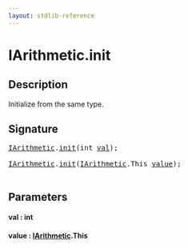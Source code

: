 ```yaml
---
layout: stdlib-reference
---
```


# IArithmetic\.init

## Description

Initialize from the same type.




## Signature 

<pre>
<a href="../interfaces/iarithmetic-01/index.html" class="code_type">IArithmetic</a>.<a href="init.html">init</a>(<span class="code_keyword">int</span> <a href="init.html#decl-val" class="code_param">val</a>);

<a href="../interfaces/iarithmetic-01/index.html" class="code_type">IArithmetic</a>.<a href="init.html">init</a>(<a href="../interfaces/iarithmetic-01/index.html" class="code_type">IArithmetic</a>.<span class="code_keyword">This</span> <a href="init.html#decl-value" class="code_param">value</a>);

</pre>

## Parameters

####  <a id="decl-val"></a>val  : int
####  <a id="decl-value"></a>value  : [IArithmetic](../interfaces/iarithmetic-01/index.html)\.This

